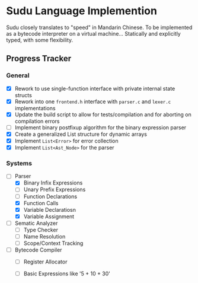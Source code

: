 # Sudu Language Implemention

Sudu closely translates to "speed" in Mandarin Chinese.
To be implemented as a bytecode interpreter on a virtual machine...
Statically and explicitly typed, with some flexibility.

## Progress Tracker

### General
- [x] Rework to use single-function interface with private internal state structs
- [x] Rework into one `frontend.h` interface with `parser.c` and `lexer.c` implementations
- [x] Update the build script to allow for tests/compilation and for aborting on compilation errors
- [ ] Implement binary postfixup algorithm for the binary expression parser
- [x] Create a generalized List structure for dynamic arrays
- [x] Implement `List<Error>` for error collection
- [x] Implement `List<Ast_Node>` for the parser

### Systems
- [ ] Parser
    - [x] Binary Infix Expressions
    - [ ] Unary Prefix Expressions
    - [ ] Function Declarations
    - [x] Function Calls
    - [x] Variable Declaratiosn
    - [x] Variable Assignment
- [ ] Sematic Analyzer
    - [ ] Type Checker
    - [ ] Name Resolution
    - [ ] Scope/Context Tracking
- [ ] Bytecode Compiler
    - [ ] Register Allocator
    - [ ] Basic Expressions like '5 + 10 + 30'


